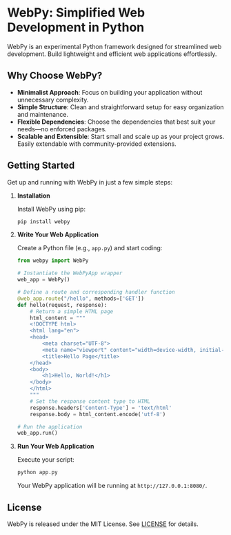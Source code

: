 # WebPy: Simplified Web Development in Python

WebPy is an experimental Python framework designed for streamlined web development. Build lightweight and efficient web applications effortlessly.

## Why Choose WebPy?

- **Minimalist Approach**: Focus on building your application without unnecessary complexity.
- **Simple Structure**: Clean and straightforward setup for easy organization and maintenance.
- **Flexible Dependencies**: Choose the dependencies that best suit your needs—no enforced packages.
- **Scalable and Extensible**: Start small and scale up as your project grows. Easily extendable with community-provided extensions.

## Getting Started

Get up and running with WebPy in just a few simple steps:

1. **Installation**

    Install WebPy using pip:

    ```bash
    pip install webpy
    ```

2. **Write Your Web Application**

    Create a Python file (e.g., `app.py`) and start coding:

    ```python
    from webpy import WebPy

    # Instantiate the WebPyApp wrapper
    web_app = WebPy()

    # Define a route and corresponding handler function
    @web_app.route("/hello", methods=['GET'])
    def hello(request, response):
        # Return a simple HTML page
        html_content = """
        <!DOCTYPE html>
        <html lang="en">
        <head>
            <meta charset="UTF-8">
            <meta name="viewport" content="width=device-width, initial-scale=1.0">
            <title>Hello Page</title>
        </head>
        <body>
            <h1>Hello, World!</h1>
        </body>
        </html>
        """
        # Set the response content type to HTML
        response.headers['Content-Type'] = 'text/html'
        response.body = html_content.encode('utf-8')

    # Run the application
    web_app.run()
    ```

3. **Run Your Web Application**

    Execute your script:

    ```bash
    python app.py
    ```

    Your WebPy application will be running at `http://127.0.0.1:8080/`.

## License

WebPy is released under the MIT License. See [LICENSE](LICENSE) for details.
